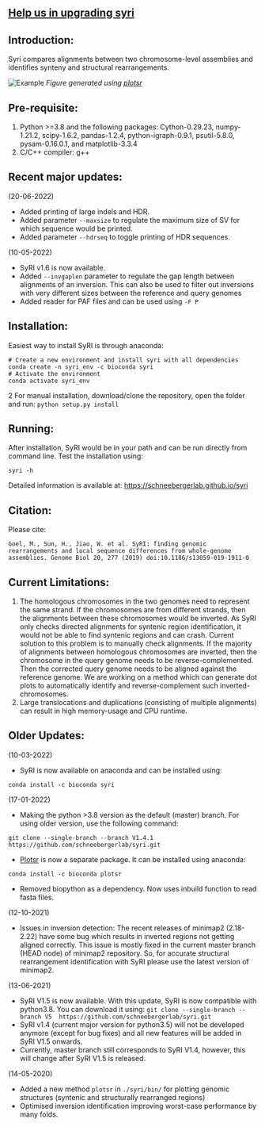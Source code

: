 ## [Help us in upgrading syri](https://github.com/schneebergerlab/syri/discussions/230)

## Introduction:

Syri compares alignments between two chromosome-level assemblies and identifies synteny and structural rearrangements.

![Example](./example/ampril_col0_chr3_6600000_10000000.png)
<i> Figure generated using [plotsr](https://github.com/schneebergerlab/plotsr) </i>

## Pre-requisite:

1. Python >=3.8 and the following packages: Cython-0.29.23, numpy-1.21.2, scipy-1.6.2, pandas-1.2.4, python-igraph-0.9.1, psutil-5.8.0, pysam-0.16.0.1, and matplotlib-3.3.4
2. C/C++ compiler: g++

## Recent major updates:
(20-06-2022)
* Added printing of large indels and HDR.
* Added parameter `--maxsize` to regulate the maximum size of SV for which sequence would be printed.
* Added parameter `--hdrseq` to toggle printing of HDR sequences.


(10-05-2022)
* SyRI v1.6 is now available.
* Added `--invgaplen` parameter to regulate the gap length between alignments of an inversion. This can also be used to filter out inversions with very different sizes between the reference and query genomes
* Added reader for PAF files and can be used using `-F P`

## Installation:

Easiest way to install SyRI is through anaconda:

```
# Create a new environment and install syri with all dependencies
conda create -n syri_env -c bioconda syri
# Activate the environment
conda activate syri_env
```

2
For manual installation, download/clone the repository, open the folder and run:
`python setup.py install`

## Running:

After installation, SyRI would be in your path and can be run directly from command line. Test the installation using:

```
syri -h
```

Detailed information is available at: https://schneebergerlab.github.io/syri

## Citation:

Please cite:

`Goel, M., Sun, H., Jiao, W. et al. SyRI: finding genomic rearrangements and local sequence differences from whole-genome assemblies. Genome Biol 20, 277 (2019) doi:10.1186/s13059-019-1911-0`

## Current Limitations:

1. The homologous chromosomes in the two genomes need to represent the same strand. If the chromosomes are from different strands, then the alignments between these chromosomes would be inverted. As SyRI only checks directed alignments for syntenic region identification, it would not be able to find syntenic regions and can crash.
   Current solution to this problem is to manually check alignments. If the majority of alignments between homologous chromosomes are inverted, then the chromosome in the query genome needs to be reverse-complemented. Then the corrected query genome needs to be aligned against the reference genome. We are working on a method which can generate dot plots to automatically identify and reverse-complement such inverted-chromosomes.
2. Large translocations and duplications (consisting of multiple alignments) can result in high memory-usage and CPU runtime.

## Older Updates:

(10-03-2022)

* SyRI is now available on anaconda and can be installed using:

```
conda install -c bioconda syri
```

(17-01-2022)

* Making the python >3.8 version as the default (master) branch. For using older version, use the following command:

```
git clone --single-branch --branch V1.4.1 https://github.com/schneebergerlab/syri.git
```

* [Plotsr](https://github.com/schneebergerlab/plotsr) is now a separate package. It can be installed using anaconda:

```
conda install -c bioconda plotsr
```

* Removed biopython as a dependency. Now uses inbuild function to read fasta files.

(12-10-2021)

* Issues in inversion detection: The recent releases of minimap2 (2.18-2.22) have some bug which results in inverted regions not getting aligned correctly. This issue is mostly fixed in the current master branch (HEAD node) of minimap2 repository. So, for accurate structural rearrangement identification with SyRI please use the latest version of minimap2.

(13-06-2021)

* SyRI V1.5 is now available. With this update, SyRI is now compatible with python3.8. You can download it using:
  `git clone --single-branch --branch V5  https://github.com/schneebergerlab/syri.git`
* SyRI v1.4 (current major version for python3.5) will not be developed anymore (except for bug fixes) and all new features will be added in SyRI V1.5 onwards.
* Currently, master branch still corresponds to SyRI V1.4, however, this will change after SyRI V1.5 is released.

(14-05-2020)

* Added a new method `plotsr` in `./syri/bin/` for plotting genomic structures (syntenic and structurally rearranged regions)
* Optimised inversion identification improving worst-case performance by many folds.

